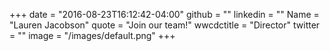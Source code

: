 +++
date = "2016-08-23T16:12:42-04:00"
github = ""
linkedin = ""
Name = "Lauren Jacobson"
quote = "Join our team!"
wwcdctitle = "Director"
twitter = ""
image = "/images/default.png"
+++


